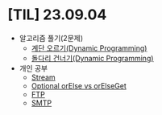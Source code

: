 # [TIL] 23.09.04

* 알고리즘 풀기(2문제)
  * [계단 오르기(Dynamic Programming)](../java_algorithm/inflearn_algorithm_lecture/src/dynamic_programming/계단오르기/Main.java)
  * [돌다리 건너기(Dynamic Programming)](../java_algorithm/inflearn_algorithm_lecture/src/dynamic_programming/돌다리_건너기/Main.java)
* 개인 공부
  * [Stream](../java_study/src/stream/stream.md)
  * [Optional orElse vs orElseGet](../java_study/src/optional/orElse_and_orElseGet.md)
  * [FTP](../web_study/ftp.md)
  * [SMTP](../web_study/smtp.md)
